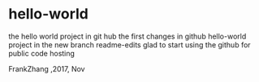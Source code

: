 # hello-world
the hello world project in git hub
the first changes in github hello-world project in the new branch readme-edits
glad to start using the github for public code hosting

FrankZhang ,2017, Nov
